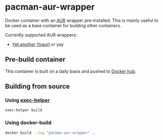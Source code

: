 pacman-aur-wrapper
==================
Docker container with an [AUR](https://aur.archlinux.org/) wrapper pre-installed.
This is mainly useful to be used as a base container for building other containers.

Currently supported AUR wrappers:
- [Yet another Yogurt](https://github.com/Jguer/yay) or yay

## Pre-build container
This container is built on a daily basis and pushed to [Docker hub](https://hub.docker.com/r/bverhagen/pacman-aur-wrapper).

## Building from source
### Using [exec-helper](https://github.com/bverhagen/exec-helper)
```bash
exec-helper build
```

### Using docker-build
```bash
docker build --tag "pacman-aur-wrapper" .
```
